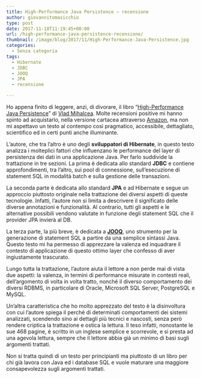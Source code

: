 ```yaml
---
title: High-Performance Java Persistence – recensione
author: giovannitomasicchio
type: post
date: 2017-11-18T11:19:45+00:00
url: /high-performance-java-persistence-recensione/
thumbnail: /image/blog/2017/11/High-Performance-Java-Persistence.jpg
categories:
  - Senza categoria
tags:
  - Hibernate
  - JDBC
  - JOOQ
  - JPA
  - recensione

---
```

Ho appena finito di leggere, anzi, di divorare, il libro &#8220;[High-Performance Java Persistence][1]&#8221; di [Vlad Mihalcea][2]. Molte recensioni positive mi hanno spinto ad acquistarlo, nella versione cartacea attraverso [Amazon][3], ma non mi aspettavo un testo al contempo così pragmatico, accessibile, dettagliato, scientifico ed in certi punti anche illuminante.

L&#8217;autore, che tra l&#8217;altro è uno degli **sviluppatori di Hibernate**, in questo testo analizza i molteplici fattori che influenzano le performance del layer di persistenza dei dati in una applicazione Java. Per farlo suddivide la trattazione in tre sezioni. La prima è dedicata allo standard **JDBC** e contiene approfondimenti, tra l&#8217;altro, sui pool di connessione, sull&#8217;esecuzione di statement SQL in modalità batch e sulla gestione delle transazioni.

La seconda parte è dedicata allo standard **JPA** e ad Hibernate e segue un approccio piuttosto originale nella trattazione dei diversi aspetti di queste tecnologie. Infatti, l&#8217;autore non si limita a descrivere il significato delle diverse annotazioni e funzionalità. Al contrario, tutti gli aspetti e le alternative possibili vendono valutate in funzione degli statement SQL che il provider JPA invierà al DB.

La terza parte, la più breve, è dedicata a [**JOOQ**][4], uno strumento per la generazione di statement SQL a partire da una semplice sintassi Java. Questo testo mi ha permesso di apprezzare la valenza ed inquadrare il contesto di applicazione di questo ottimo layer che confesso di aver ingiustamente trascurato.

Lungo tutta la trattazione, l&#8217;autore aiuta il lettore a non perde mai di vista due aspetti: la valenza, in termini di performance misurate in contesti reali, dell&#8217;argomento di volta in volta tratto, nonché il diverso comportamento dei diversi RDBMS, in particolare di Oracle, Microsoft SQL Server, PostgreSQL e MySQL.

Un&#8217;altra caratteristica che ho molto apprezzato del testo è la disinvoltura con cui l&#8217;autore spiega il perché di determinati comportamenti dei sistemi analizzati, scendendo sino ai dettagli più tecnici e nascosti, senza però rendere criptica la trattazione e ostica la lettura. Il teso infatti, nonostante le sue 468 pagine, è scritto in un inglese semplice e scorrevole, e si presta ad una agevola lettura, sempre che il lettore abbia già un minimo di basi sugli argomenti trattati.

Non si tratta quindi di un testo per principianti ma piuttosto di un libro per chi già lavora con Java ed i database SQL e vuole maturare una maggiore consapevolezza sugli argomenti trattati.

&nbsp;

 [1]: https://vladmihalcea.com/books/high-performance-java-persistence/
 [2]: https://vladmihalcea.com/about/
 [3]: https://www.amazon.it/High-Performance-Java-Persistence-Vlad-Mihalcea/dp/973022823X/
 [4]: https://www.jooq.org/